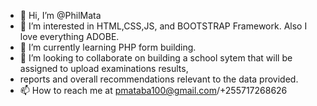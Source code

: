 - 👋 Hi, I’m @PhilMata
- 👀 I’m interested in HTML,CSS,JS, and BOOTSTRAP Framework. Also I love everything ADOBE.
- 🌱 I’m currently learning PHP form building.
- 💞️ I’m looking to collaborate on building a school sytem that will be assigned to upload examinations results,
- reports and overall recommendations relevant to the data provided.
- 📫 How to reach me at pmataba100@gmail.com/+255717268626

